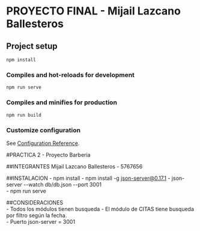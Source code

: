 # PROYECTO FINAL - Mijail Lazcano Ballesteros

## Project setup
```
npm install
```

### Compiles and hot-reloads for development
```
npm run serve
```

### Compiles and minifies for production
```
npm run build
```

### Customize configuration
See [Configuration Reference](https://cli.vuejs.org/config/).

#PRACTICA 2  - Proyecto Barberia

##INTEGRANTES
    Mijail Lazcano Ballesteros - 5767656

##INSTALACION 
    - npm install
    - npm install -g json-server@0.17.1 
    - json-server --watch db/db.json --port 3001         
    - npm run serve    

 ##CONSIDERACIONES   
    - Todos los módulos tienen busqueda
    - El módulo de CITAS tiene busqueda por filtro según la fecha.                            
    - Puerto json-server = 3001
